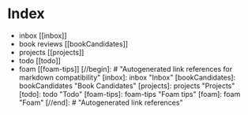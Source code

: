 # Index

- inbox [[inbox]]
- book reviews [[bookCandidates]]
- projects [[projects]]
- todo [[todo]]
- foam [[foam-tips]]
[//begin]: # "Autogenerated link references for markdown compatibility"
[inbox]: inbox "Inbox"
[bookCandidates]: bookCandidates "Book Candidates"
[projects]: projects "Projects"
[todo]: todo "Todo"
[foam-tips]: foam-tips "Foam tips"
[foam]: foam "Foam"
[//end]: # "Autogenerated link references"
